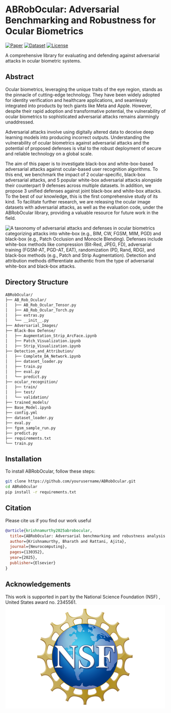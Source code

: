 # ABRobOcular: Adversarial Benchmarking and Robustness for Ocular Biometrics

[![Paper](https://img.shields.io/badge/Paper-📄Neurocomputing-red)](https://www.sciencedirect.com/science/article/pii/S0925231225010240)
[![Dataset](https://img.shields.io/badge/Dataset-🤗%20Hugging%20Face-yellow)](https://huggingface.co/datasets/BharathK333/ABRobOcular_Attacks)
[![License](https://img.shields.io/badge/License-Apache_2.0-blue.svg)](https://opensource.org/licenses/Apache-2.0)

A comprehensive library for evaluating and defending against adversarial attacks in ocular biometric systems.

## Abstract
Ocular biometrics, leveraging the unique traits of the eye region, stands as the pinnacle of cutting-edge technology. They have been widely adopted for identity verification and healthcare applications, and seamlessly integrated into products by tech giants like Meta and Apple. However, despite their rapid adoption and transformative potential, the vulnerability of ocular biometrics to sophisticated adversarial attacks remains alarmingly unaddressed. 

Adversarial attacks involve using digitally altered data to deceive deep learning models into producing incorrect outputs. Understanding the vulnerability of ocular biometrics against adversarial attacks and the potential of proposed defenses is vital to the robust deployment of secure and reliable technology on a global scale.

The aim of this paper is to investigate black-box and white-box-based adversarial attacks against ocular-based user recognition algorithms.
To this end, we benchmark the impact of $2$ ocular-specific, black-box adversarial attacks, and $5$ popular white-box adversarial attacks alongside their counterpart $9$ defenses across multiple datasets. In addition, we propose $3$ unified defenses against joint black-box and white-box attacks.
To the best of our knowledge, this is the first comprehensive study of its kind. To facilitate further research, we are releasing the ocular image datasets with adversarial attacks, as well as the evaluation code, under the ABRobOcular library, providing a valuable resource for future work in the field.

![A taxonomy of adversarial attacks and defenses in ocular biometrics categorizing attacks into white-box (e.g., BIM, CW, FGSM, MIM, PGD) and black-box (e.g., Patch Occlusion and Monocle Blending). Defenses include white-box methods like compression (Bit-Red, JPEG, FD), adversarial training (FGSM-AT, PGD-AT, EAT), randomization (PD, Rand, RDG), and black-box methods (e.g., Patch and Strip Augmentation). Detection and attribution methods differentiate authentic from the type of adversarial white-box and black-box attacks.](Assets/Taxonomy.jpg)

## Directory Structure
```plaintext
ABRobOcular/
├── AB_Rob_Ocular/
│   ├── AB_Rob_Ocular_Tensor.py
│   ├── AB_Rob_Ocular_Torch.py
│   ├── extras.py
│   └── __init__.py
├── Adversarial_Images/
├── Black-Box Defense/
│   ├── Augmentation_Strip_ArcFace.ipynb
│   ├── Patch_Visualization.ipynb
│   ├── Strip_Visualization.ipynb
├── Detection_and_Attribution/
│   ├── Complete_DA_Network.ipynb
│   ├── dataset_loader.py
│   ├── train.py
│   ├── eval.py
│   └── predict.py
├── ocular_recognition/
│   ├── train/
│   ├── test/
│   └── validation/
├── trained_models/
├── Base_Model.ipynb
├── config.yml
├── dataset_loader.py
├── eval.py
├── fgsm_sample_run.py
├── predict.py
├── requirements.txt
└── train.py
```

## Installation
To install ABRobOcular, follow these steps:
```bash
git clone https://github.com/yourusername/ABRobOcular.git
cd ABRobOcular
pip install -r requirements.txt
```

## Citation
Please cite us if you find our work useful
```bibtex
@article{krishnamurthy2025abrobocular,
  title={ABRobOcular: Adversarial benchmarking and robustness analysis of datasets and tools for ocular-based user recognition},
  author={Krishnamurthy, Bharath and Rattani, Ajita},
  journal={Neurocomputing},
  pages={130352},
  year={2025},
  publisher={Elsevier}
}
```

## Acknowledgements
This work is supported in part by the National Science Foundation (NSF) , United States award no. 2345561.
![](Assets/NSF_Logo.png)